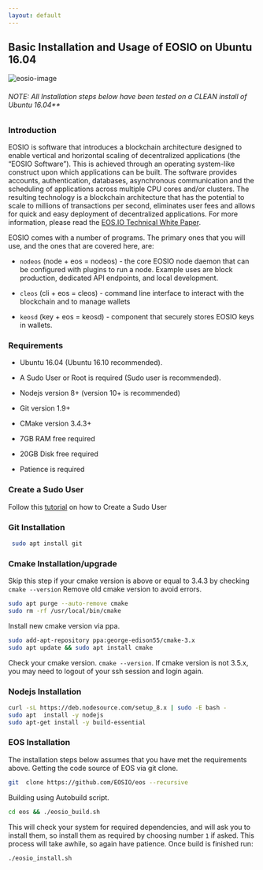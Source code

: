 ```yaml
---
layout: default
---
```



## Basic Installation and Usage of EOSIO on Ubuntu 16.04
![eosio-image](https://cdn-images-1.medium.com/max/800/1*t-JGDBRk9__B2-odKWUl2A.jpeg)
###### NOTE: All Installation steps below have been tested on a CLEAN install of Ubuntu 16.04**

### Introduction
EOSIO is software that introduces a blockchain architecture designed to enable vertical and horizontal scaling of decentralized applications (the “EOSIO Software”). This is achieved through an operating system-like construct upon which applications can be built. The software provides accounts, authentication, databases, asynchronous communication and the scheduling of applications across multiple CPU cores and/or clusters. The resulting technology is a blockchain architecture that has the potential to scale to millions of transactions per second, eliminates user fees and allows for quick and easy deployment of decentralized applications. For more information, please read the [EOS.IO Technical White Paper](https://github.com/EOSIO/Documentation/blob/master/TechnicalWhitePaper.md).

EOSIO comes with a number of programs. The primary ones that you will use, and the ones that are covered here, are:

-   `nodeos` (node + eos = nodeos) - the core EOSIO node daemon that can be configured with plugins to run a node. Example uses are block production, dedicated API endpoints, and local development.
    
-   `cleos` (cli + eos = cleos) - command line interface to interact with the blockchain and to manage wallets
    
-   `keosd` (key + eos = keosd) - component that securely stores EOSIO keys in wallets.

### Requirements

-   Ubuntu 16.04 (Ubuntu 16.10 recommended).
    
-   A Sudo User or Root is required (Sudo user is recommended).
    
-   Nodejs version 8+ (version 10+ is recommended)
    
-   Git version 1.9+
    
-   CMake version 3.4.3+
    
-   7GB RAM free required
    
-   20GB Disk free required
    
-   Patience is required

### Create a Sudo User
Follow this [tutorial](/tutorials/general/createsudouser.md) on how to Create a Sudo User

### Git Installation
```bash
 sudo apt install git
 ```

### Cmake Installation/upgrade
Skip this step if your cmake version is above or equal to 3.4.3 by checking `cmake --version`
Remove old cmake version to avoid errors.
```bash 
sudo apt purge --auto-remove cmake
sudo rm -rf /usr/local/bin/cmake
```
Install new cmake version via ppa.
```bash
sudo add-apt-repository ppa:george-edison55/cmake-3.x
sudo apt update && sudo apt install cmake
```
Check your cmake version. `cmake --version`. If cmake version is not 3.5.x, you may need to logout of your ssh session and login again.

### Nodejs Installation
```bash
curl -sL https://deb.nodesource.com/setup_8.x | sudo -E bash -
sudo apt  install -y nodejs
sudo apt-get install -y build-essential
```

### EOS Installation
The installation steps below assumes that you have met the requirements above.
Getting the code source of EOS via git clone.
```bash
git  clone https://github.com/EOSIO/eos --recursive
```
Building using Autobuild script.
```bash
cd eos && ./eosio_build.sh
```
This will check your system for required dependencies, and will ask you to install them, so install them as required by choosing number `1` if asked. This process will take awhile, so again have patience.
Once build is finished run:
```bash
./eosio_install.sh
```
